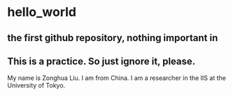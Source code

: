 # hello_world
the first github repository, nothing important in 
-------------------------------------------------
This is a practice. So just ignore it, please.
--
My name is Zonghua Liu. I am from China. I am a researcher in the IIS at the University of Tokyo.
